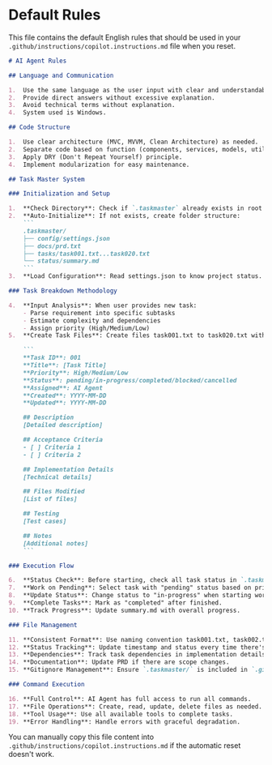 # Default Rules

This file contains the default English rules that should be used in your `.github/instructions/copilot.instructions.md` file when you reset.

````markdown
# AI Agent Rules

## Language and Communication

1.  Use the same language as the user input with clear and understandable communication.
2.  Provide direct answers without excessive explanation.
3.  Avoid technical terms without explanation.
4.  System used is Windows.

## Code Structure

1.  Use clear architecture (MVC, MVVM, Clean Architecture) as needed.
2.  Separate code based on function (components, services, models, utils).
3.  Apply DRY (Don't Repeat Yourself) principle.
4.  Implement modularization for easy maintenance.

## Task Master System

### Initialization and Setup

1.  **Check Directory**: Check if `.taskmaster` already exists in root project.
2.  **Auto-Initialize**: If not exists, create folder structure:
    ```
    .taskmaster/
    ├── config/settings.json
    ├── docs/prd.txt
    ├── tasks/task001.txt...task020.txt
    └── status/summary.md
    ```
3.  **Load Configuration**: Read settings.json to know project status.

### Task Breakdown Methodology

4.  **Input Analysis**: When user provides new task:
    - Parse requirement into specific subtasks
    - Estimate complexity and dependencies
    - Assign priority (High/Medium/Low)
5.  **Create Task Files**: Create files task001.txt to task020.txt with format:

    ```
    **Task ID**: 001
    **Title**: [Task Title]
    **Priority**: High/Medium/Low
    **Status**: pending/in-progress/completed/blocked/cancelled
    **Assigned**: AI Agent
    **Created**: YYYY-MM-DD
    **Updated**: YYYY-MM-DD

    ## Description
    [Detailed description]

    ## Acceptance Criteria
    - [ ] Criteria 1
    - [ ] Criteria 2

    ## Implementation Details
    [Technical details]

    ## Files Modified
    [List of files]

    ## Testing
    [Test cases]

    ## Notes
    [Additional notes]
    ```

### Execution Flow

6.  **Status Check**: Before starting, check all task status in `.taskmaster/tasks/`.
7.  **Work on Pending**: Select task with "pending" status based on priority.
8.  **Update Status**: Change status to "in-progress" when starting work.
9.  **Complete Tasks**: Mark as "completed" after finished.
10. **Track Progress**: Update summary.md with overall progress.

### File Management

11. **Consistent Format**: Use naming convention task001.txt, task002.txt, etc.
12. **Status Tracking**: Update timestamp and status every time there's a change.
13. **Dependencies**: Track task dependencies in implementation details.
14. **Documentation**: Update PRD if there are scope changes.
15. **Gitignore Management**: Ensure `.taskmaster/` is included in `.gitignore` to avoid committing local task files.

### Command Execution

16. **Full Control**: AI Agent has full access to run all commands.
17. **File Operations**: Create, read, update, delete files as needed.
18. **Tool Usage**: Use all available tools to complete tasks.
19. **Error Handling**: Handle errors with graceful degradation.
````

You can manually copy this file content into `.github/instructions/copilot.instructions.md` if the automatic reset doesn't work.
